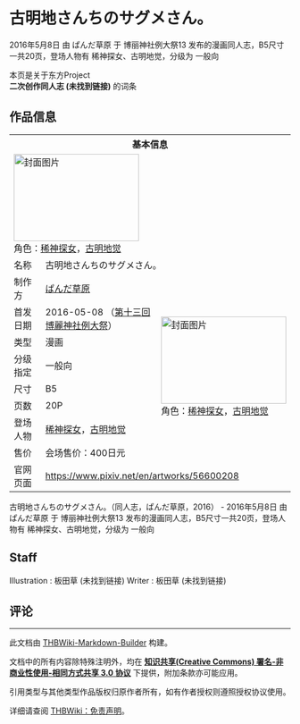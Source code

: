 # 古明地さんちのサグメさん。

<!-- source html: G:\repos\THBWiki-Markdown-Builder\THBWikiMarkdown\Temp\main\1\1d\ns0%3A%E5%8F%A4%E6%98%8E%E5%9C%B0%E3%81%95%E3%82%93%E3%81%A1%E3%81%AE%E3%82%B5%E3%82%B0%E3%83%A1%E3%81%95%E3%82%93%E3%80%82.html -->

2016年5月8日 由 ぱんだ草原 于 博丽神社例大祭13 发布的漫画同人志，B5尺寸一共20页，登场人物有 稀神探女、古明地觉，分级为 一般向

本页是关于东方Project  
 **二次创作同人志 (未找到链接)** 的词条

## 作品信息

<table><tbody><tr><th colspan="3">基本信息</th></tr><tr><td class="cover-artwork-mobile" colspan="2"><a href="./文件-古明地さんちのサグメさん。封面.jpg.md" class="image" title="封面图片"><img alt="封面图片" src="https://upload.thwiki.cc/thumb/2/26/%E5%8F%A4%E6%98%8E%E5%9C%B0%E3%81%95%E3%82%93%E3%81%A1%E3%81%AE%E3%82%B5%E3%82%B0%E3%83%A1%E3%81%95%E3%82%93%E3%80%82%E5%B0%81%E9%9D%A2.jpg/224px-%E5%8F%A4%E6%98%8E%E5%9C%B0%E3%81%95%E3%82%93%E3%81%A1%E3%81%AE%E3%82%B5%E3%82%B0%E3%83%A1%E3%81%95%E3%82%93%E3%80%82%E5%B0%81%E9%9D%A2.jpg" decoding="async" loading="lazy" width="224" height="156" srcset="https://upload.thwiki.cc/thumb/2/26/%E5%8F%A4%E6%98%8E%E5%9C%B0%E3%81%95%E3%82%93%E3%81%A1%E3%81%AE%E3%82%B5%E3%82%B0%E3%83%A1%E3%81%95%E3%82%93%E3%80%82%E5%B0%81%E9%9D%A2.jpg/336px-%E5%8F%A4%E6%98%8E%E5%9C%B0%E3%81%95%E3%82%93%E3%81%A1%E3%81%AE%E3%82%B5%E3%82%B0%E3%83%A1%E3%81%95%E3%82%93%E3%80%82%E5%B0%81%E9%9D%A2.jpg 1.5x, https://upload.thwiki.cc/thumb/2/26/%E5%8F%A4%E6%98%8E%E5%9C%B0%E3%81%95%E3%82%93%E3%81%A1%E3%81%AE%E3%82%B5%E3%82%B0%E3%83%A1%E3%81%95%E3%82%93%E3%80%82%E5%B0%81%E9%9D%A2.jpg/448px-%E5%8F%A4%E6%98%8E%E5%9C%B0%E3%81%95%E3%82%93%E3%81%A1%E3%81%AE%E3%82%B5%E3%82%B0%E3%83%A1%E3%81%95%E3%82%93%E3%80%82%E5%B0%81%E9%9D%A2.jpg 2x" data-file-width="1200" data-file-height="835"></a><div class="cover-char">角色：<a href="./稀神探女.md" title="稀神探女">稀神探女</a>，<a href="./古明地觉.md" title="古明地觉">古明地觉</a></div></td>
</tr><tr><td class="label">名称</td><td colspan="2"> 古明地さんちのサグメさん。 </td></tr><tr><td class="label">制作方</td><td><a href="./ぱんだ草原.md" title="ぱんだ草原">ぱんだ草原</a></td><td class="cover-artwork" rowspan="8" style="min-width:224px;"><a href="./文件-古明地さんちのサグメさん。封面.jpg.md" class="image" title="封面图片"><img alt="封面图片" src="https://upload.thwiki.cc/thumb/2/26/%E5%8F%A4%E6%98%8E%E5%9C%B0%E3%81%95%E3%82%93%E3%81%A1%E3%81%AE%E3%82%B5%E3%82%B0%E3%83%A1%E3%81%95%E3%82%93%E3%80%82%E5%B0%81%E9%9D%A2.jpg/224px-%E5%8F%A4%E6%98%8E%E5%9C%B0%E3%81%95%E3%82%93%E3%81%A1%E3%81%AE%E3%82%B5%E3%82%B0%E3%83%A1%E3%81%95%E3%82%93%E3%80%82%E5%B0%81%E9%9D%A2.jpg" decoding="async" loading="lazy" width="224" height="156" srcset="https://upload.thwiki.cc/thumb/2/26/%E5%8F%A4%E6%98%8E%E5%9C%B0%E3%81%95%E3%82%93%E3%81%A1%E3%81%AE%E3%82%B5%E3%82%B0%E3%83%A1%E3%81%95%E3%82%93%E3%80%82%E5%B0%81%E9%9D%A2.jpg/336px-%E5%8F%A4%E6%98%8E%E5%9C%B0%E3%81%95%E3%82%93%E3%81%A1%E3%81%AE%E3%82%B5%E3%82%B0%E3%83%A1%E3%81%95%E3%82%93%E3%80%82%E5%B0%81%E9%9D%A2.jpg 1.5x, https://upload.thwiki.cc/thumb/2/26/%E5%8F%A4%E6%98%8E%E5%9C%B0%E3%81%95%E3%82%93%E3%81%A1%E3%81%AE%E3%82%B5%E3%82%B0%E3%83%A1%E3%81%95%E3%82%93%E3%80%82%E5%B0%81%E9%9D%A2.jpg/448px-%E5%8F%A4%E6%98%8E%E5%9C%B0%E3%81%95%E3%82%93%E3%81%A1%E3%81%AE%E3%82%B5%E3%82%B0%E3%83%A1%E3%81%95%E3%82%93%E3%80%82%E5%B0%81%E9%9D%A2.jpg 2x" data-file-width="1200" data-file-height="835"></a><div class="cover-char">角色：<a href="./稀神探女.md" title="稀神探女">稀神探女</a>，<a href="./古明地觉.md" title="古明地觉">古明地觉</a></div></td>
</tr><tr><td class="label">首发日期</td><td>2016-05-08&#160;（<a href="/展会作品列表?e=%E5%8D%9A%E4%B8%BD%E7%A5%9E%E7%A4%BE%E4%BE%8B%E5%A4%A7%E7%A5%AD%2313">第十三回 博麗神社例大祭</a>）</td></tr><tr><td class="label">类型</td><td>漫画</td></tr><tr><td class="label">分级指定</td><td>一般向</td></tr><tr><td class="label">尺寸</td><td>B5</td></tr><tr><td class="label">页数</td><td>20P</td></tr><tr><td class="label">登场人物</td><td><a href="./稀神探女.md" title="稀神探女">稀神探女</a>，<a href="./古明地觉.md" title="古明地觉">古明地觉</a></td></tr><tr><td class="label">售价</td><td>会场售价：400日元</td></tr>
<tr><td class="label">官网页面</td><td colspan="2"><a rel="nofollow" class="external free" href="https://www.pixiv.net/en/artworks/56600208">https://www.pixiv.net/en/artworks/56600208</a></td></tr></tbody></table>

古明地さんちのサグメさん。（同人志，ぱんだ草原，2016） - 2016年5月8日 由 ぱんだ草原 于 博丽神社例大祭13 发布的漫画同人志，B5尺寸一共20页，登场人物有 稀神探女、古明地觉，分级为 一般向

## Staff
Illustration
: 板田草 (未找到链接)
Writer
: 板田草 (未找到链接)


## 评论




---

此文档由 [THBWiki-Markdown-Builder](https://github.com/Delsin-Yu/THBWiki-Markdown-Builder) 构建。

文档中的所有内容除特殊注明外，均在 [**知识共享(Creative Commons) 署名-非商业性使用-相同方式共享 3.0 协议**](https://creativecommons.org/licenses/by-sa/3.0/deed.zh-hans) 下提供，附加条款亦可能应用。

引用类型与其他类型作品版权归原作者所有，如有作者授权则遵照授权协议使用。

详细请查阅 [THBWiki：免责声明](https://thbwiki.cc/THBWiki:%E5%85%8D%E8%B4%A3%E5%A3%B0%E6%98%8E)。

